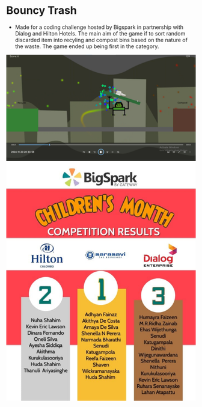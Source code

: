 # Bouncy Trash

- Made for a coding challenge hosted by Bigspark in partnership with Dialog and Hilton Hotels. The main aim of the game if to sort random discarded item into recyling and compost bins based on the nature of the waste. The game ended up being first in the category.

![Image of a robot boucing trash across the screen](image.png)
![Picture of winners of the competition](image-1.png)
